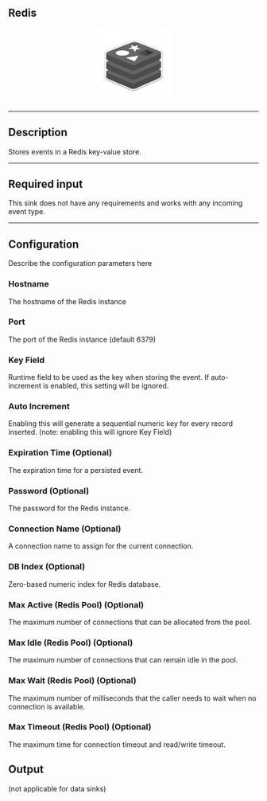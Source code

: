 <!--
  ~ Licensed to the Apache Software Foundation (ASF) under one or more
  ~ contributor license agreements.  See the NOTICE file distributed with
  ~ this work for additional information regarding copyright ownership.
  ~ The ASF licenses this file to You under the Apache License, Version 2.0
  ~ (the "License"); you may not use this file except in compliance with
  ~ the License.  You may obtain a copy of the License at
  ~
  ~    http://www.apache.org/licenses/LICENSE-2.0
  ~
  ~ Unless required by applicable law or agreed to in writing, software
  ~ distributed under the License is distributed on an "AS IS" BASIS,
  ~ WITHOUT WARRANTIES OR CONDITIONS OF ANY KIND, either express or implied.
  ~ See the License for the specific language governing permissions and
  ~ limitations under the License.
  ~
  -->

## Redis

<p align="center"> 
    <img src="icon.png" width="150px;" class="pe-image-documentation"/>
</p>

***

## Description

Stores events in a Redis key-value store.

***

## Required input

This sink does not have any requirements and works with any incoming event type.

***

## Configuration

Describe the configuration parameters here

### Hostname
The hostname of the Redis instance

### Port
The port of the Redis instance (default 6379)

### Key Field
Runtime field to be used as the key when storing the event. If auto-increment is enabled, this setting will be ignored.

### Auto Increment
Enabling this will generate a sequential numeric key for every record inserted. (note: enabling this will ignore Key Field)

### Expiration Time (Optional)
The expiration time for a persisted event.

### Password (Optional)
The password for the Redis instance.

### Connection Name (Optional)
A connection name to assign for the current connection.

### DB Index (Optional)
Zero-based numeric index for Redis database.

### Max Active (Redis Pool) (Optional)
The maximum number of connections that can be allocated from the pool.

### Max Idle (Redis Pool) (Optional)
The maximum number of connections that can remain idle in the pool.

### Max Wait (Redis Pool) (Optional)
The maximum number of milliseconds that the caller needs to wait when no connection is available.

### Max Timeout (Redis Pool) (Optional)
The maximum time for connection timeout and read/write timeout.

## Output

(not applicable for data sinks)
